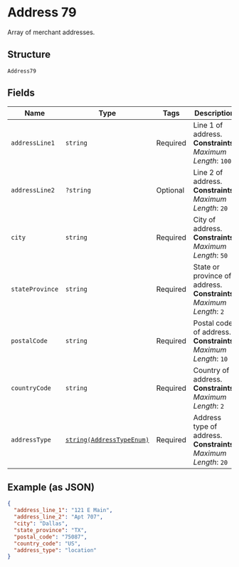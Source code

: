
# Address 79

Array of merchant addresses.

## Structure

`Address79`

## Fields

| Name | Type | Tags | Description | Getter | Setter |
|  --- | --- | --- | --- | --- | --- |
| `addressLine1` | `string` | Required | Line 1 of address.<br>**Constraints**: *Maximum Length*: `100` | getAddressLine1(): string | setAddressLine1(string addressLine1): void |
| `addressLine2` | `?string` | Optional | Line 2 of address.<br>**Constraints**: *Maximum Length*: `20` | getAddressLine2(): ?string | setAddressLine2(?string addressLine2): void |
| `city` | `string` | Required | City of address.<br>**Constraints**: *Maximum Length*: `50` | getCity(): string | setCity(string city): void |
| `stateProvince` | `string` | Required | State or province of address.<br>**Constraints**: *Maximum Length*: `2` | getStateProvince(): string | setStateProvince(string stateProvince): void |
| `postalCode` | `string` | Required | Postal code of address.<br>**Constraints**: *Maximum Length*: `10` | getPostalCode(): string | setPostalCode(string postalCode): void |
| `countryCode` | `string` | Required | Country of address.<br>**Constraints**: *Maximum Length*: `2` | getCountryCode(): string | setCountryCode(string countryCode): void |
| `addressType` | [`string(AddressTypeEnum)`](../../doc/models/address-type-enum.md) | Required | Address type of address.<br>**Constraints**: *Maximum Length*: `20` | getAddressType(): string | setAddressType(string addressType): void |

## Example (as JSON)

```json
{
  "address_line_1": "121 E Main",
  "address_line_2": "Apt 707",
  "city": "Dallas",
  "state_province": "TX",
  "postal_code": "75087",
  "country_code": "US",
  "address_type": "location"
}
```

